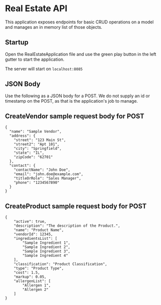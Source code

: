 # Real Estate API

This application exposes endpoints for basic CRUD operations on a model and manages an in memory list of those objects.

## Startup

Open the RealEstateApplication file and use the green play button in the left gutter to start the application.

The server will start on `localhost:8085`

## JSON Body

Use the following as a JSON body for a POST. We do not supply an id or timestamp on the POST, as that is the application's job to manage.

## CreateVendor sample request body for POST
```
{
  "name": "Sample Vendor",
  "address": {
    "street": "123 Main St",
    "street2": "Apt 101",
    "city": "Springfield",
    "state": "IL",
    "zipCode": "62701"
  },
  "contact": {
    "contactName": "John Doe",
    "email": "john.doe@example.com",
    "titleOrRole": "Sales Manager",
    "phone": "1234567890"
  }
}
```

## CreateProduct sample request body for POST
```
{    
    "active": true,
    "description": "The description of the Product.",
    "name": "Product Name",
    "vendorId": 12345,
    "ingredientsList": [
        "Sample Ingredient 1",
        "Sample Ingredient 2",
        "Sample Ingredient 3",
        "Sample Ingredient 4"
    ],
    "classification": "Product Classification",
    "type": "Product Type",
    "cost": 1.5,
    "markup": 0.05,
    "allergenList": [
        "Allergen 1",
        "Allergen 2"
    ]
}
```